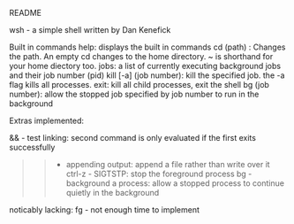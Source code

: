 README

wsh - a simple shell written by Dan Kenefick

Built in commands
help: displays the built in commands
cd (path) : Changes the path. An empty cd changes to the home directory. 
~ is shorthand for your home diectory too.
jobs: a list of currently executing background jobs and their job number (pid)
kill [-a] (job number): kill the specified job. the -a flag kills all processes.
exit: kill all child processes, exit the shell
bg (job number): allow the stopped job specified by job number to run in the background

Extras implemented:

&& - test linking: second command is only evaluated if the first exits successfully
>> - appending output: append a file rather than write over it
ctrl-z - SIGTSTP: stop the foreground process
bg - background a process: allow a stopped process to continue quietly in the background

noticably lacking:
fg - not enough time to implement



